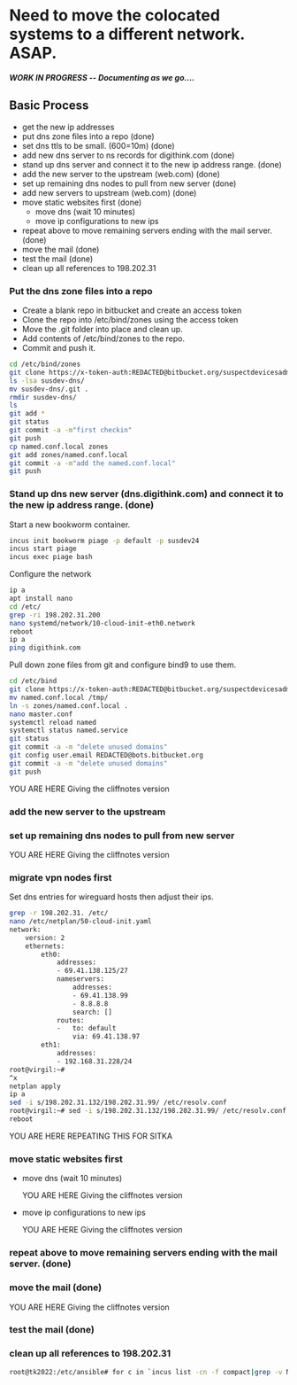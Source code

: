 # Need to move the colocated systems to a different network. ASAP.

***WORK IN PROGRESS -- Documenting as we go....***

## Basic Process

- get the new ip addresses
- put dns zone files into a repo (done)
- set dns ttls to be small. (600=10m) (done)
- add new dns server to ns records for digithink.com (done)
- stand up dns server and connect it to the new ip address range. (done)
- add the new server to the upstream (web.com) (done)
- set up remaining dns nodes to pull from new server (done) 
- add new servers to upstream (web.com) (done)
- move static websites first (done)
  - move dns (wait 10 minutes)
  - move ip configurations to new ips
- repeat above to move remaining servers ending with the mail server. (done)
- move the mail (done)
- test the mail (done)
- clean up all references to 198.202.31

### Put the dns zone files into a repo

- Create a blank repo in bitbucket and create an access token
- Clone the repo into /etc/bind/zones using the access token
- Move the .git folder into place and clean up.
- Add contents of /etc/bind/zones to the repo.
- Commit and push it.

```sh
cd /etc/bind/zones
git clone https://x-token-auth:REDACTED@bitbucket.org/suspectdevicesadmin/susdev-dns.git
ls -lsa susdev-dns/
mv susdev-dns/.git .
rmdir susdev-dns/
ls
git add *
git status
git commit -a -m"first checkin"
git push
cp named.conf.local zones
git add zones/named.conf.local
git commit -a -m"add the named.conf.local"
git push
```

### Stand up dns new server (dns.digithink.com) and connect it to the new ip address range. (done)

Start a new bookworm container.

```sh
incus init bookworm piage -p default -p susdev24
incus start piage
incus exec piage bash
```

Configure the network

```sh
ip a
apt install nano
cd /etc/
grep -ri 198.202.31.200
nano systemd/network/10-cloud-init-eth0.network
reboot
ip a
ping digithink.com
```

Pull down zone files from git and configure bind9 to use them.

```sh
cd /etc/bind
git clone https://x-token-auth:REDACTED@bitbucket.org/suspectdevicesadmin/susdev-dns.git zones
mv named.conf.local /tmp/
ln -s zones/named.conf.local .
nano master.conf
systemctl reload named
systemctl status named.service
git status
git commit -a -m "delete unused domains"
git config user.email REDACTED@bots.bitbucket.org
git commit -a -m "delete unused domains"
git push
```

YOU ARE HERE Giving the cliffnotes version

### add the new server to the upstream

### set up remaining dns nodes to pull from new server

YOU ARE HERE Giving the cliffnotes version

### migrate vpn nodes first

Set dns entries for wireguard hosts then adjust their ips.

```sh
grep -r 198.202.31. /etc/
nano /etc/netplan/50-cloud-init.yaml
network:
    version: 2
    ethernets:
        eth0:
            addresses:
            - 69.41.138.125/27
            nameservers:
                addresses:
                - 69.41.138.99
                - 8.8.8.8
                search: []
            routes:
            -   to: default
                via: 69.41.138.97
        eth1:
            addresses:
            - 192.168.31.228/24
root@virgil:~#
^x
netplan apply
ip a
sed -i s/198.202.31.132/198.202.31.99/ /etc/resolv.conf
root@virgil:~# sed -i s/198.202.31.132/198.202.31.99/ /etc/resolv.conf.static
reboot
```

YOU ARE HERE REPEATING THIS FOR SITKA

### move static websites first

- move dns (wait 10 minutes)

  YOU ARE HERE Giving the cliffnotes version

- move ip configurations to new ips

  YOU ARE HERE Giving the cliffnotes version

### repeat above to move remaining servers ending with the mail server. (done)

### move the mail (done)

YOU ARE HERE Giving the cliffnotes version

### test the mail (done)

### clean up all references to 198.202.31

```sh
root@tk2022:/etc/ansible# for c in `incus list -cn -f compact|grep -v NAME`; do echo $c ;incus exec $c -- grep -r 198.202.31. /etc/; done ; echo `hostname`; grep -r 198.202.31. /etc/
```
